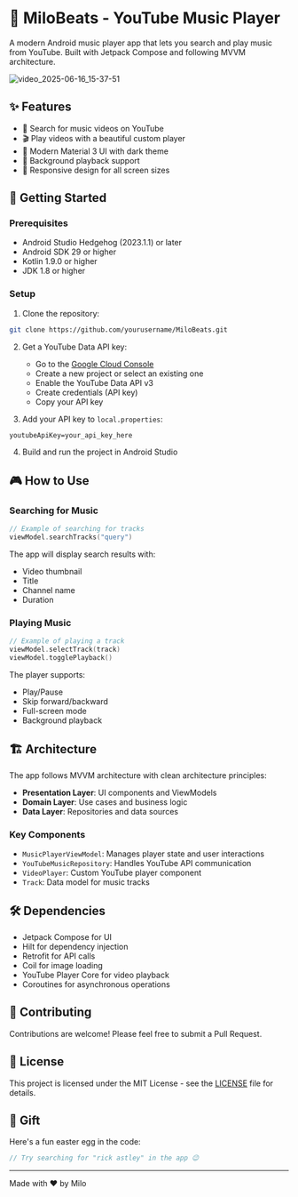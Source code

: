 # 🎵 MiloBeats - YouTube Music Player

A modern Android music player app that lets you search and play music from YouTube. Built with Jetpack Compose and following MVVM architecture.

![video_2025-06-16_15-37-51](https://github.com/user-attachments/assets/16d67c50-01c6-474a-ae69-fd8c013fa11f)


## ✨ Features

- 🎯 Search for music videos on YouTube
- 🎬 Play videos with a beautiful custom player
- 🎨 Modern Material 3 UI with dark theme
- 🔄 Background playback support
- 📱 Responsive design for all screen sizes

## 🚀 Getting Started

### Prerequisites

- Android Studio Hedgehog (2023.1.1) or later
- Android SDK 29 or higher
- Kotlin 1.9.0 or higher
- JDK 1.8 or higher

### Setup

1. Clone the repository:
```bash
git clone https://github.com/yourusername/MiloBeats.git
```

2. Get a YouTube Data API key:
   - Go to the [Google Cloud Console](https://console.cloud.google.com/)
   - Create a new project or select an existing one
   - Enable the YouTube Data API v3
   - Create credentials (API key)
   - Copy your API key

3. Add your API key to `local.properties`:
```properties
youtubeApiKey=your_api_key_here
```

4. Build and run the project in Android Studio

## 🎮 How to Use

### Searching for Music

```kotlin
// Example of searching for tracks
viewModel.searchTracks("query")
```

The app will display search results with:
- Video thumbnail
- Title
- Channel name
- Duration

### Playing Music

```kotlin
// Example of playing a track
viewModel.selectTrack(track)
viewModel.togglePlayback()
```

The player supports:
- Play/Pause
- Skip forward/backward
- Full-screen mode
- Background playback

## 🏗️ Architecture

The app follows MVVM architecture with clean architecture principles:

- **Presentation Layer**: UI components and ViewModels
- **Domain Layer**: Use cases and business logic
- **Data Layer**: Repositories and data sources

### Key Components

- `MusicPlayerViewModel`: Manages player state and user interactions
- `YouTubeMusicRepository`: Handles YouTube API communication
- `VideoPlayer`: Custom YouTube player component
- `Track`: Data model for music tracks

## 🛠️ Dependencies

- Jetpack Compose for UI
- Hilt for dependency injection
- Retrofit for API calls
- Coil for image loading
- YouTube Player Core for video playback
- Coroutines for asynchronous operations

## 🤝 Contributing

Contributions are welcome! Please feel free to submit a Pull Request.

## 📝 License

This project is licensed under the MIT License - see the [LICENSE](LICENSE) file for details.

## 🎁 Gift

Here's a fun easter egg in the code:
```kotlin
// Try searching for "rick astley" in the app 😉
```

---

Made with ❤️ by Milo 
